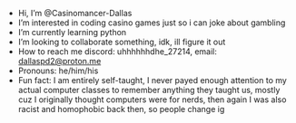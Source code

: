 - Hi, I’m @Casinomancer-Dallas
- I’m interested in coding casino games just so i can joke about gambling
- I’m currently learning python
- I’m looking to collaborate something, idk, ill figure it out
- How to reach me discord: uhhhhhhdhe_27214, email: dallaspd2@proton.me
- Pronouns: he/him/his
- Fun fact: I am entirely self-taught, I never payed enough attention to my actual computer classes to remember anything they taught us, mostly cuz I originally thought computers were for nerds, then again I was also racist and homophobic back then, so people change ig
